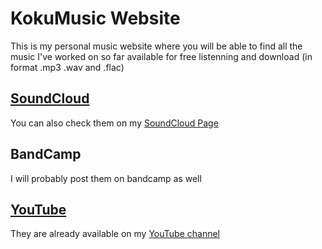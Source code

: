 # KokuMusic Website

This is my personal music website where you will be able to find all the music I've worked on so far available for free listenning and download (in format .mp3 .wav and .flac)

## [SoundCloud](https://soundcloud.com/user-468292636)

You can also check them on my [SoundCloud Page](https://soundcloud.com/user-468292636)

## BandCamp

I will probably post them on bandcamp as well

## [YouTube](https://www.youtube.com/channel/UC2RiTsaZeKw2ta9__M2V4jQ)

They are already available on my [YouTube channel](https://www.youtube.com/channel/UC2RiTsaZeKw2ta9__M2V4jQ)
